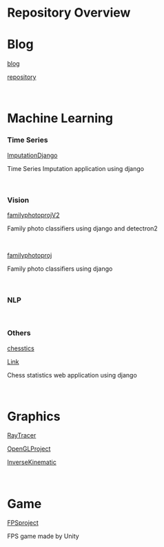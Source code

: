 # Repository Overview



# Blog

[blog](https://doheon.github.io/)

[repository](https://github.com/Doheon/Doheon.github.io)

&nbsp;



# Machine Learning

### Time Series

[ImputationDjango](https://github.com/Doheon/ImputationDjango)

Time Series Imputation application using django

&nbsp;



### Vision

[familyphotoprojV2](https://github.com/Doheon/familyphotoprojV2)

Family photo classifiers using django and detectron2

&nbsp;

[familyphotoproj](https://github.com/Doheon/familyphotoproj)

Family photo classifiers using django

&nbsp;



### NLP

&nbsp;





### Others

[chesstics](https://github.com/Doheon/chesstics)

[Link](http://chesstics.pythonanywhere.com/)

Chess statistics web application using django

&nbsp;




# Graphics

[RayTracer](https://github.com/Doheon/RayTracer)

[OpenGLProject](https://github.com/Doheon/OpenGLProject)

[InverseKinematic](https://github.com/Doheon/InverseKinematic)

&nbsp;



# Game

[FPSproject](https://github.com/Doheon/FPSproject)

FPS game made by Unity

&nbsp;
